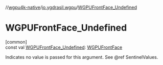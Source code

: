 //[wgpu4k-native](../../index.md)/[io.ygdrasil.wgpu](index.md)/[WGPUFrontFace_Undefined](-w-g-p-u-front-face_-undefined.md)

# WGPUFrontFace_Undefined

[common]\
const val [WGPUFrontFace_Undefined](-w-g-p-u-front-face_-undefined.md): [WGPUFrontFace](-w-g-p-u-front-face/index.md)

Indicates no value is passed for this argument. See @ref SentinelValues.